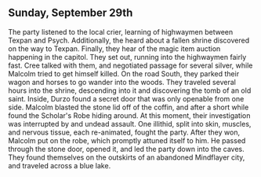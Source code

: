 ## Sunday, September 29th
The party listened to the local crier, learning of highwaymen between Texpan and Psych.
Additionally, the heard about a fallen shrine discovered on the way to Texpan.
Finally, they hear of the magic item auction happening in the capitol.
They set out, running into the highwaymen fairly fast.
Cree talked with them, and negotiated passage for several silver, while Malcolm tried to get himself killed.
On the road South, they parked their wagon and horses to go wander into the woods.
They traveled several hours into the shrine, descending into it and discovering the tomb of an old saint.
Inside, Durzo found a secret door that was only openable from one side.
Malcolm blasted the stone lid off of the coffin, and after a short while found the Scholar's Robe hiding around.
At this moment, their investigation was interrupted by and undead assault.
One illithid, split into skin, muscles, and nervous tissue, each re-animated, fought the party.
After they won, Malcolm put on the robe, which promptly attuned itself to him.
He passed through the stone door, opened it, and led the party down into the caves.
They found themselves on the outskirts of an abandoned Mindflayer city, and traveled across a blue lake.
